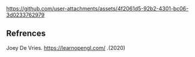 

https://github.com/user-attachments/assets/4f2061d5-92b2-4301-bc06-3d0233762979

## Refrences 
Joey De Vries. https://learnopengl.com/ .(2020)
